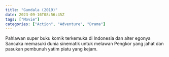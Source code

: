 ```yaml
---
title: "Gundala (2019)"
date: 2023-09-16T08:56:45Z
tags: ["Movie"]
categories: ["Action", "Adventure", "Drama"]
---
```


Pahlawan super buku komik terkemuka di Indonesia dan alter egonya Sancaka memasuki dunia sinematik untuk melawan Pengkor yang jahat dan pasukan pembunuh yatim piatu yang kejam.

  <mux-player stream-type="on-demand"
  src="https://kp3d-my.sharepoint.com/personal/ryoo_kp3d_onmicrosoft_com/_layouts/15/download.aspx?share=EQCXWfHDfahMvZnsntPriOkBKXMmlzvltSiXWhLHgma6vQ" metadata-video-title="Gundala (2019)" prefer-playback="mse" controls>
  </mux-player>
  
  
  <script src="https://cdn.jsdelivr.net/npm/@mux/mux-player"></script>
  
   <script id="KCQe85pf3aO2DfdyPTSLN009DHf1Aw1oULATsj5wY01N00" type="application/ld+json">
 {
  "@context": "https://schema.org/",
  "@type": "VideoObject",
  "name": "Gundala (2019)",
  "contentUrl": "https://stream.mux.com/KCQe85pf3aO2DfdyPTSLN009DHf1Aw1oULATsj5wY01N00.m3u8",
  "thumbnailUrl": "https://www.themoviedb.org/t/p/original/iDRfYo6UhqKKhisfHTw5bz9wk1C.jpg?width=314&fit_mode=preserve&time=25",
  "uploadDate": "2023-09-16T08:56:45Z",
}

</script>